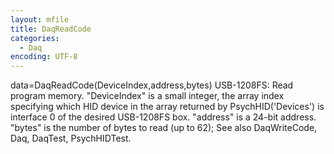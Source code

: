 ```yaml
---
layout: mfile
title: DaqReadCode
categories:
  - Daq
encoding: UTF-8
---
```


data=DaqReadCode(DeviceIndex,address,bytes)
USB-1208FS: Read program memory.
"DeviceIndex" is a small integer, the array index specifying which HID
      device in the array returned by PsychHID('Devices') is interface 0
      of the desired USB-1208FS box.
"address" is a 24-bit address.
"bytes" is the number of bytes to read (up to 62);
See also DaqWriteCode, Daq, DaqTest, PsychHIDTest.